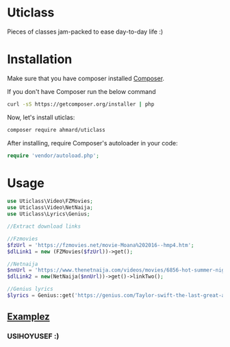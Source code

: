 # Uticlass
Pieces of classes jam-packed to ease day-to-day life :)


# Installation

Make sure that you have composer installed
[Composer](http://getcomposer.org).

If you don't have Composer run the below command
```bash
curl -sS https://getcomposer.org/installer | php
```

Now, let's install uticlas:

```bash
composer require ahmard/uticlass
```

After installing, require Composer's autoloader in your code:

```php
require 'vendor/autoload.php';
```

# Usage
```php
use Uticlass\Video\FZMovies;
use Uticlass\Video\NetNaija;
use Uticlass\Lyrics\Genius;

//Extract download links

//Fzmovies
$fzUrl = 'https://fzmovies.net/movie-Moana%202016--hmp4.htm';
$dlLink1 = new (FZMovies($fzUrl))->get();

//Netnaija
$nnUrl = 'https://www.thenetnaija.com/videos/movies/6856-hot-summer-nights-2017';
$dlLink2 = new(NetNaija($nnUrl))->get()->linkTwo();

//Genius lyrics
$lyrics = Genius::get('https://genius.com/Taylor-swift-the-last-great-american-dynasty-lyrics');

```

## [Examplez](examples)

### USIHOYUSEF :)